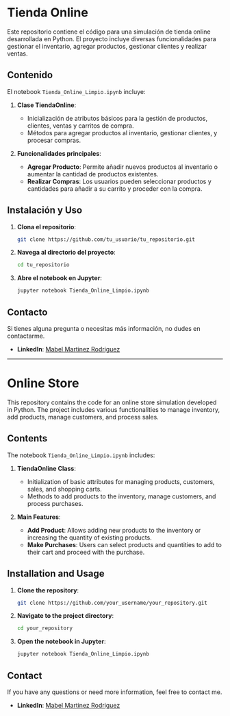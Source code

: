 # Tienda Online

Este repositorio contiene el código para una simulación de tienda online desarrollada en Python. El proyecto incluye diversas funcionalidades para gestionar el inventario, agregar productos, gestionar clientes y realizar ventas.

## Contenido

El notebook `Tienda_Online_Limpio.ipynb` incluye:

1. **Clase TiendaOnline**:
   - Inicialización de atributos básicos para la gestión de productos, clientes, ventas y carritos de compra.
   - Métodos para agregar productos al inventario, gestionar clientes, y procesar compras.

2. **Funcionalidades principales**:
   - **Agregar Producto**: Permite añadir nuevos productos al inventario o aumentar la cantidad de productos existentes.
   - **Realizar Compras**: Los usuarios pueden seleccionar productos y cantidades para añadir a su carrito y proceder con la compra.

## Instalación y Uso

1. **Clona el repositorio**:
   ```bash
   git clone https://github.com/tu_usuario/tu_repositorio.git
   ```
2. **Navega al directorio del proyecto**:
   ```bash
   cd tu_repositorio
   ```
3. **Abre el notebook en Jupyter**:
   ```bash
   jupyter notebook Tienda_Online_Limpio.ipynb
   ```

## Contacto

Si tienes alguna pregunta o necesitas más información, no dudes en contactarme.

- **LinkedIn**: [Mabel Martinez Rodriguez](https://www.linkedin.com/in/mabelmr)

---

# Online Store

This repository contains the code for an online store simulation developed in Python. The project includes various functionalities to manage inventory, add products, manage customers, and process sales.

## Contents

The notebook `Tienda_Online_Limpio.ipynb` includes:

1. **TiendaOnline Class**:
   - Initialization of basic attributes for managing products, customers, sales, and shopping carts.
   - Methods to add products to the inventory, manage customers, and process purchases.

2. **Main Features**:
   - **Add Product**: Allows adding new products to the inventory or increasing the quantity of existing products.
   - **Make Purchases**: Users can select products and quantities to add to their cart and proceed with the purchase.

## Installation and Usage

1. **Clone the repository**:
   ```bash
   git clone https://github.com/your_username/your_repository.git
   ```
2. **Navigate to the project directory**:
   ```bash
   cd your_repository
   ```
3. **Open the notebook in Jupyter**:
   ```bash
   jupyter notebook Tienda_Online_Limpio.ipynb
   ```

## Contact

If you have any questions or need more information, feel free to contact me.

- **LinkedIn**: [Mabel Martinez Rodriguez](https://www.linkedin.com/in/mabelmr)
